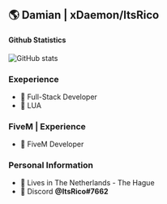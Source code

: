 ## 🌎 Damian | xDaemon/ItsRico

#### Github Statistics
![GitHub stats](https://github-readme-stats.vercel.app/api?username=xDaemon070&show_icons=true&theme=omni&include_all_commits=true&locale=nl&count_private=true)
<br>

### Exeperience
- 📝 Full-Stack Developer
- 📝 LUA

### FiveM | Experience
- 📝 FiveM Developer

### Personal Information
- 🏡 Lives in The Netherlands - The Hague
- 👀 Discord **@ItsRico#7662**
